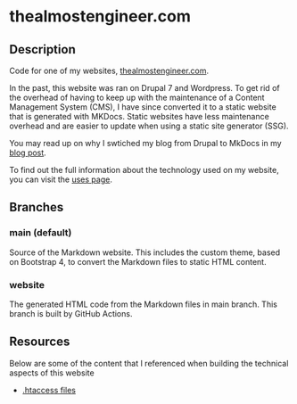 # thealmostengineer.com

## Description

Code for one of my websites, [thealmostengineer.com](https://thealmostengineer.com).

In the past, this website was ran on Drupal 7 and Wordpress. To get rid of the overhead of
having to keep up with the maintenance of a Content Management System (CMS), 
I have since converted it to a static website that is generated with MKDocs. Static websites have less 
maintenance overhead and are easier to update when using a static site generator (SSG).

You may read up on why I swtiched my blog from Drupal to MkDocs in my
[blog post](https://thealmostengineer.com/blog/2019.12.21-switched-blog-from-drupal-to-mkdocs/).

To find out the full information about the technology used on my website, you can visit the
[uses page](https://thealmostengineer.com/uses).

## Branches

### main (default)

Source of the Markdown website. This includes the custom theme, based on Bootstrap 4, to convert the 
Markdown files to static HTML content.

### website

The generated HTML code from the Markdown files in main branch. This branch is built by GitHub Actions.

## Resources

Below are some of the content that I referenced when building the technical aspects of this website

* [.htaccess files](https://perishablepress.com/stupid-htaccess-tricks/#gen3)
